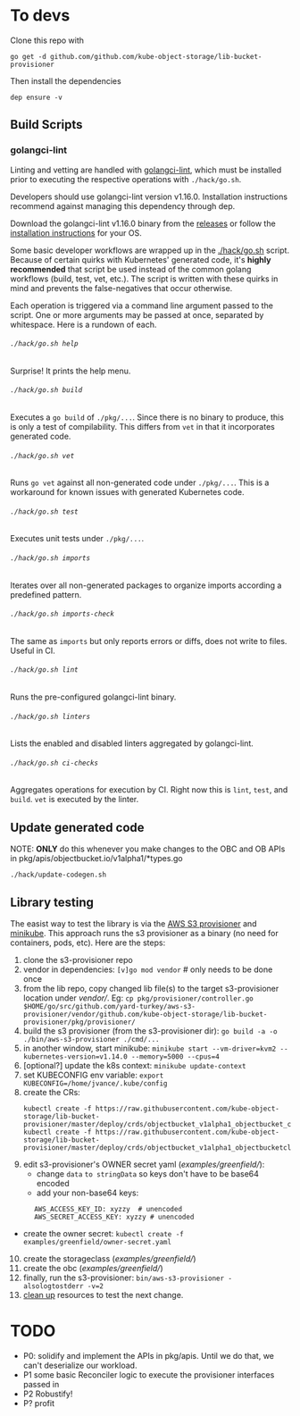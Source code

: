 # To devs

Clone this repo with 

`go get -d github.com/github.com/kube-object-storage/lib-bucket-provisioner`

Then install the dependencies

`dep ensure -v`

## Build Scripts

### golangci-lint

Linting and vetting are handled with [golangci-lint](https://github.com/golangci/golangci-lint), which must be installed prior to executing 
the respective operations with `./hack/go.sh`.

Developers should use golangci-lint version v1.16.0.  Installation instructions recommend against managing this
dependency through dep.

Download the golangci-lint v1.16.0 binary from the [releases](https://github.com/golangci/golangci-lint/releases/tag/v1.16.0) or follow the [installation instructions](https://github.com/golangci/golangci-lint#local-installation) for your OS.

Some basic developer workflows are wrapped up in the [./hack/go.sh](./go.sh) script.  Because of certain quirks with Kubernetes' generated code,
it's **highly recommended** that script be used instead of the common golang workflows (build, test, vet, etc.).  The script is written
with these quirks in mind and prevents the false-negatives that occur otherwise.

Each operation is triggered via a command line argument passed to the script.  One or more arguments may be passed at once, separated by whitespace.
Here is a rundown of each.

###### `./hack/go.sh help`

Surprise! It prints the help menu.

###### `./hack/go.sh build`

Executes a `go build` of `./pkg/...`. Since there is no binary to produce, this is only a test of compilability.  This differs from `vet` in that it incorporates generated code.

###### `./hack/go.sh vet`

Runs `go vet` against all non-generated code under `./pkg/...`.  This is a workaround for known issues with generated Kubernetes code.

###### `./hack/go.sh test`

Executes unit tests under `./pkg/...`.

###### `./hack/go.sh imports`

Iterates over all non-generated packages to organize imports according a predefined pattern.

###### `./hack/go.sh imports-check`

The same as `imports` but only reports errors or diffs, does not write to files.  Useful in CI.

###### `./hack/go.sh lint`

Runs the pre-configured golangci-lint binary.

###### `./hack/go.sh linters`

Lists the enabled and disabled linters aggregated by golangci-lint.

###### `./hack/go.sh ci-checks`

Aggregates operations for execution by CI.  Right now this is `lint`, `test`, and `build`.  `vet` is executed by the linter.

## Update generated code

  NOTE: **ONLY** do this whenever you make changes to the OBC and OB APIs in pkg/apis/objectbucket.io/v1alpha1/*types.go


`./hack/update-codegen.sh`


## Library testing
The easist way to test the library is via the [AWS S3 provisioner](https://github.com/yard-turkey/aws-s3-provisioner) and [minikube](https://github.com/kubernetes/minikube). This approach runs the s3 provisioner as a binary (no need for containers, pods, etc).
Here are the steps:

1. clone the s3-provisioner repo
2. vendor in dependencies:
   `[v]go mod vendor`  # only needs to be done once
3. from the lib repo, copy changed lib file(s) to the target s3-provisioner location under _vendor/_. Eg:
   `cp pkg/provisioner/controller.go $HOME/go/src/github.com/yard-turkey/aws-s3-provisioner/vendor/github.com/kube-object-storage/lib-bucket-provisioner/pkg/provisioner/`
4. build the s3 provisioner (from the s3-provisioner dir):
   `go build -a -o ./bin/aws-s3-provisioner ./cmd/...`
5. in another window, start minikube:
   `minikube start --vm-driver=kvm2 --kubernetes-version=v1.14.0 --memory=5000 --cpus=4`
6. [optional?] update the k8s context:
   `minikube update-context`
7. set KUBECONFIG env variable:
   `export KUBECONFIG=/home/jvance/.kube/config`
8. create the CRs:
   ```
   kubectl create -f https://raw.githubusercontent.com/kube-object-storage/lib-bucket-provisioner/master/deploy/crds/objectbucket_v1alpha1_objectbucket_crd.yaml
   kubectl create -f https://raw.githubusercontent.com/kube-object-storage/lib-bucket-provisioner/master/deploy/crds/objectbucket_v1alpha1_objectbucketclaim_crd.yaml
   ```
9. edit s3-provisioner's OWNER secret yaml (_examples/greenfield/_):
   - change `data` `to stringData` so keys don't have to be base64 encoded
   - add your non-base64 keys:
```
      AWS_ACCESS_KEY_ID: xyzzy  # unencoded
      AWS_SECRET_ACCESS_KEY: xyzzy # unencoded
```
   - create the owner secret:
      `kubectl create -f examples/greenfield/owner-secret.yaml`
10. create the storageclass (_examples/greenfield/_)
11. create the obc (_examples/greenfield/_)
12. finally, run the s3-provisioner:
   `bin/aws-s3-provisioner -alsologtostderr -v=2`
13. [clean up](cleanup.sh) resources to test the next change.

# TODO

- P0: solidify and implement the APIs in pkg/apis.  Until we do that, we can't deserialize our workload.
- P1 some basic Reconciler logic to execute the provisioner interfaces passed in
- P2 Robustify!
- P? profit
